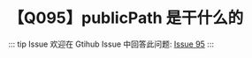 # 【Q095】publicPath 是干什么的


::: tip Issue
欢迎在 Gtihub Issue 中回答此问题: [Issue 95](https://github.com/kangyana/daily-question/issues/95)
:::

